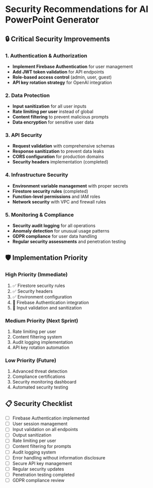 # Security Recommendations for AI PowerPoint Generator

## 🔒 Critical Security Improvements

### 1. Authentication & Authorization
- **Implement Firebase Authentication** for user management
- **Add JWT token validation** for API endpoints
- **Role-based access control** (admin, user, guest)
- **API key rotation strategy** for OpenAI integration

### 2. Data Protection
- **Input sanitization** for all user inputs
- **Rate limiting per user** instead of global
- **Content filtering** to prevent malicious prompts
- **Data encryption** for sensitive user data

### 3. API Security
- **Request validation** with comprehensive schemas
- **Response sanitization** to prevent data leaks
- **CORS configuration** for production domains
- **Security headers** implementation (completed)

### 4. Infrastructure Security
- **Environment variable management** with proper secrets
- **Firestore security rules** (completed)
- **Function-level permissions** and IAM roles
- **Network security** with VPC and firewall rules

### 5. Monitoring & Compliance
- **Security audit logging** for all operations
- **Anomaly detection** for unusual usage patterns
- **GDPR compliance** for user data handling
- **Regular security assessments** and penetration testing

## 🛡️ Implementation Priority

### High Priority (Immediate)
1. ✅ Firestore security rules
2. ✅ Security headers
3. ✅ Environment configuration
4. 🔄 Firebase Authentication integration
5. 🔄 Input validation and sanitization

### Medium Priority (Next Sprint)
1. Rate limiting per user
2. Content filtering system
3. Audit logging implementation
4. API key rotation automation

### Low Priority (Future)
1. Advanced threat detection
2. Compliance certifications
3. Security monitoring dashboard
4. Automated security testing

## 📋 Security Checklist

- [ ] Firebase Authentication implemented
- [ ] User session management
- [ ] Input validation on all endpoints
- [ ] Output sanitization
- [ ] Rate limiting per user
- [ ] Content filtering for prompts
- [ ] Audit logging system
- [ ] Error handling without information disclosure
- [ ] Secure API key management
- [ ] Regular security updates
- [ ] Penetration testing completed
- [ ] GDPR compliance review
